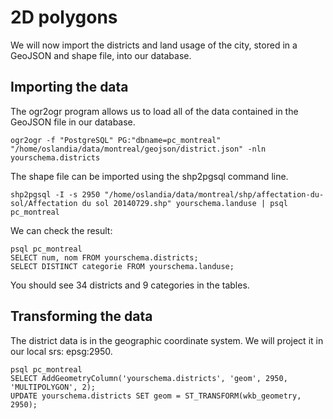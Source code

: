# 2D polygons

We will now import the districts and land usage of the city, stored in a GeoJSON and shape file, into our database.

## Importing the data

The ogr2ogr program allows us to load all of the data contained in the GeoJSON file in our database.

`ogr2ogr -f "PostgreSQL" PG:"dbname=pc_montreal" "/home/oslandia/data/montreal/geojson/district.json" -nln yourschema.districts`

The shape file can be imported using the shp2pgsql command line.

`shp2pgsql -I -s 2950 "/home/oslandia/data/montreal/shp/affectation-du-sol/Affectation du sol 20140729.shp" yourschema.landuse | psql pc_montreal`


We can check the result:

```
psql pc_montreal
SELECT num, nom FROM yourschema.districts;
SELECT DISTINCT categorie FROM yourschema.landuse;
```

You should see 34 districts and 9 categories in the tables.

## Transforming the data

The district data is in the geographic coordinate system. We will project it in our local srs: epsg:2950.

```
psql pc_montreal
SELECT AddGeometryColumn('yourschema.districts', 'geom', 2950, 'MULTIPOLYGON', 2);
UPDATE yourschema.districts SET geom = ST_TRANSFORM(wkb_geometry, 2950);
```
